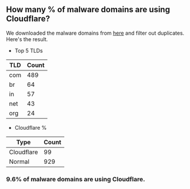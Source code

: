 ## How many % of malware domains are using Cloudflare?


We downloaded the malware domains from [here](https://urlhaus.abuse.ch) and filter out duplicates.
Here's the result.


[//]: # (start replacement)


- Top 5 TLDs

| TLD | Count |
| --- | --- |
| com | 489 |
| br | 64 |
| in | 57 |
| net | 43 |
| org | 24 |


- Cloudflare %

| Type | Count |
| --- | --- |
| Cloudflare | 99 |
| Normal | 929 |


### 9.6% of malware domains are using Cloudflare.